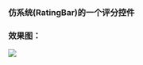 ### 仿系统(RatingBar)的一个评分控件
### 效果图：
<img src="https://github.com/azhong1011/RatingBar/blob/master/screenshot/rating_bar.gif"/>
